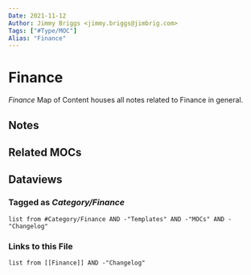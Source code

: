 ```yaml
---
Date: 2021-11-12
Author: Jimmy Briggs <jimmy.briggs@jimbrig.com>
Tags: ["#Type/MOC"]
Alias: "Finance"
---
```


# Finance

*Finance* Map of Content houses all notes related to Finance in general.

## Notes

## Related MOCs

## Dataviews

### Tagged as *Category/Finance*

```dataview
list from #Category/Finance AND -"Templates" AND -"MOCs" AND -"Changelog"
```

### Links to this File

```dataview
list from [[Finance]] AND -"Changelog"
```